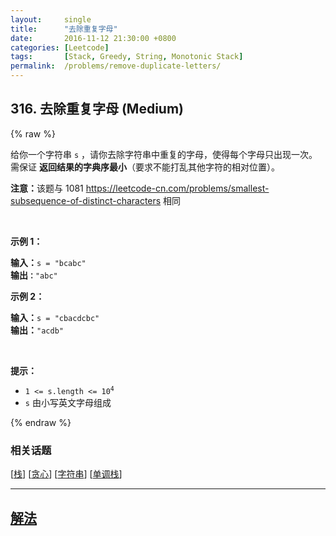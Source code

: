 ```yaml
---
layout:     single
title:      "去除重复字母"
date:       2016-11-12 21:30:00 +0800
categories: [Leetcode]
tags:       [Stack, Greedy, String, Monotonic Stack]
permalink:  /problems/remove-duplicate-letters/
---
```


## 316. 去除重复字母 (Medium)

{% raw %}

<p>给你一个字符串 <code>s</code> ，请你去除字符串中重复的字母，使得每个字母只出现一次。需保证 <strong>返回结果的字典序最小</strong>（要求不能打乱其他字符的相对位置）。</p>

<p><strong>注意：</strong>该题与 1081 <a href="https://leetcode-cn.com/problems/smallest-subsequence-of-distinct-characters">https://leetcode-cn.com/problems/smallest-subsequence-of-distinct-characters</a> 相同</p>

<p> </p>

<p><strong>示例 1：</strong></p>

<pre>
<strong>输入：</strong><code>s = "bcabc"</code>
<strong>输出<code>：</code></strong><code>"abc"</code>
</pre>

<p><strong>示例 2：</strong></p>

<pre>
<strong>输入：</strong><code>s = "cbacdcbc"</code>
<strong>输出：</strong><code>"acdb"</code></pre>

<p> </p>

<p><strong>提示：</strong></p>

<ul>
	<li><code>1 <= s.length <= 10<sup>4</sup></code></li>
	<li><code>s</code> 由小写英文字母组成</li>
</ul>

{% endraw %}

### 相关话题
  [[栈](https://github.com/awesee/leetcode/tree/master/tag/stack/README.md)]
  [[贪心](https://github.com/awesee/leetcode/tree/master/tag/greedy/README.md)]
  [[字符串](https://github.com/awesee/leetcode/tree/master/tag/string/README.md)]
  [[单调栈](https://github.com/awesee/leetcode/tree/master/tag/monotonic-stack/README.md)]

---

## [解法](https://github.com/awesee/leetcode/tree/master/problems/remove-duplicate-letters)

